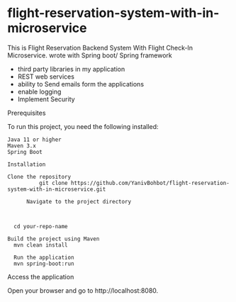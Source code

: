 # flight-reservation-system-with-in-microservice
This is  Flight Reservation Backend System  With Flight Check-In Microservice.  wrote with Spring boot/ Spring framework

- third party libraries in my application
- REST web services
- ability to Send emails form the applications
- enable logging
- Implement Security

Prerequisites

To run this project, you need the following installed:

    Java 11 or higher
    Maven 3.x
    Spring Boot

    Installation

    Clone the repository
              git clone https://github.com/YanivBohbot/flight-reservation-system-with-in-microservice.git

          Navigate to the project directory



      cd your-repo-name

    Build the project using Maven
      mvn clean install

      Run the application
      mvn spring-boot:run

Access the application

Open your browser and go to http://localhost:8080.
